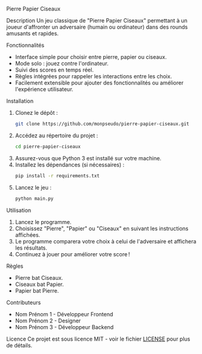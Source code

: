 Pierre Papier Ciseaux

Description
Un jeu classique de "Pierre Papier Ciseaux" permettant à un joueur d'affronter un adversaire (humain ou ordinateur) dans des rounds amusants et rapides.

Fonctionnalités
- Interface simple pour choisir entre pierre, papier ou ciseaux.
- Mode solo : jouez contre l'ordinateur.
- Suivi des scores en temps réel.
- Règles intégrées pour rappeler les interactions entre les choix.
- Facilement extensible pour ajouter des fonctionnalités ou améliorer l'expérience utilisateur.

Installation
1. Clonez le dépôt :
   ```bash
   git clone https://github.com/monpseudo/pierre-papier-ciseaux.git
   ```
2. Accédez au répertoire du projet :
   ```bash
   cd pierre-papier-ciseaux
   ```
3. Assurez-vous que Python 3 est installé sur votre machine.
4. Installez les dépendances (si nécessaires) :
   ```bash
   pip install -r requirements.txt
   ```
5. Lancez le jeu :
   ```bash
   python main.py
   ```

Utilisation
1. Lancez le programme.
2. Choisissez "Pierre", "Papier" ou "Ciseaux" en suivant les instructions affichées.
3. Le programme comparera votre choix à celui de l'adversaire et affichera les résultats.
4. Continuez à jouer pour améliorer votre score !

Règles
- Pierre bat Ciseaux.
- Ciseaux bat Papier.
- Papier bat Pierre.

Contributeurs
- Nom Prénom 1 - Développeur Frontend
- Nom Prénom 2 - Designer
- Nom Prénom 3 - Développeur Backend

Licence
Ce projet est sous licence MIT - voir le fichier [LICENSE](LICENSE) pour plus de détails.
